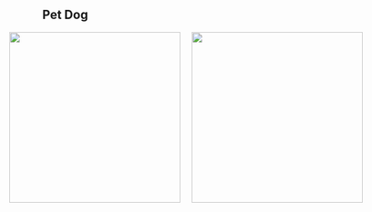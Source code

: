 ## Pet Dog

<div style="display: flex; justify-content: center; gap: 20px;">
  <img src="https://github.com/user-attachments/assets/8734e5ec-e761-44f6-b6dd-3a21ed9a0593" width="300">
  <img src="https://github.com/user-attachments/assets/bc6a5a94-a61a-4ef2-8604-bc05ccadbba6" width="300">
</div>


